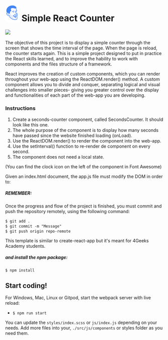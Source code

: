 # <img src="https://github.com/jesus-cano-ortega/js-introduction-exercises/blob/main/assets/resources/img/face.png" width="45" alt="Personal Logo"> Simple React Counter

<p>
  <a href="https://silver-butterfly-eibdih2e.ws-eu17.gitpod.io/"><img src="https://raw.githubusercontent.com/4GeeksAcademy/react-hello/master/open-in-gitpod.svg?sanitize=true" />
  </a>
</p>

The objective of this project is to display a simple counter through the screen that shows the time interval of the page. When the page is reload, the counter starts again.
This is a simple project designed to put in practice the React skills learned, and to improve the hability to work with components and the files structure of a framework.

React improves the creation of custom components, which you can render throughout your web-app using the ReactDOM.render() method. A custom component allows you to divide and conquer, separating logical and visual challenges into smaller pieces- giving you greater control over the display and functionalities of each part of the web-app you are developing.

### Instructions

1. Create a seconds-counter component, called SecondsCounter. It should look like this one.
2. The whole purpose of the component is to display how many seconds have passed since the website finished loading (onLoad).
3. Use the ReactDOM.render() to render the component into the web-app.
4. Use the setInterval() function to re-render de component on every second.
5. The component does not need a local state.

(You can find the clock icon on the left of the component in Font Awesome)

Given an index.html document, the app.js file must modify the DOM in order to:

##### REMEMBER: 

Once the progress and flow of the project is finished, you must commit and push the repository remotely, using the following command:

```
$ git add . 
$ git commit -m "Message"
$ git push origin repo-remote
```

This template is similar to create-react-app but it's meant for 4Geeks Academy students.

##### and install the npm package:
```
$ npm install
```
## Start coding!

For Windows, Mac, Linux or Gitpod, start the webpack server with live reload:
- `$ npm run start`

You can update the `styles/index.scss` or `js/index.js` depending on your needs.
Add more files into your, `./src/js/components` or styles folder as you need them.